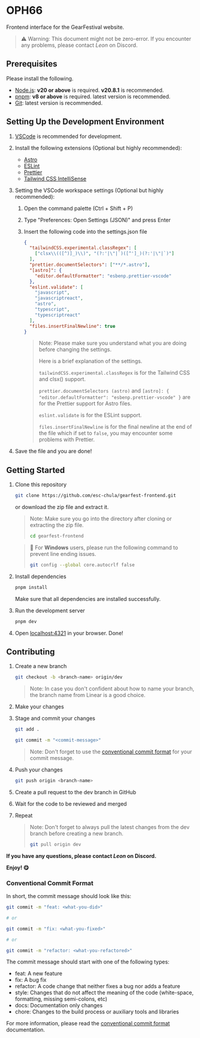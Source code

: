 # OPH66

Frontend interface for the GearFestival website.

> ⚠️ Warning: This document might not be zero-error. If you encounter any problems, please contact _Leon_ on Discord.

## Prerequisites

Please install the following.

- [Node.js](https://nodejs.org/en/): **v20 or above** is required. **v20.8.1** is recommended.
- [pnpm](https://pnpm.io/): **v8 or above** is required. latest version is recommended.
- [Git](https://git-scm.com/): latest version is recommended.

## Setting Up the Development Environment

1.  [VSCode](https://code.visualstudio.com/) is recommended for development.
1.  Install the following extensions (Optional but highly recommended):
    - [Astro](https://marketplace.visualstudio.com/items?itemName=astro.astro)
    - [ESLint](https://marketplace.visualstudio.com/items?itemName=dbaeumer.vscode-eslint)
    - [Prettier](https://marketplace.visualstudio.com/items?itemName=esbenp.prettier-vscode)
    - [Tailwind CSS IntelliSense](https://marketplace.visualstudio.com/items?itemName=bradlc.vscode-tailwindcss)
1.  Setting the VSCode workspace settings (Optional but highly recommended):

    1.  Open the command palette (Ctrl + Shift + P)
    1.  Type "Preferences: Open Settings (JSON)" and press Enter
    1.  Insert the following code into the settings.json file

        ```json
        {
          "tailwindCSS.experimental.classRegex": [
            ["clsx\\(([^)]_)\\)", "(?:'|\"|`)([^']_)(?:'|\"|`)"]
          ],
          "prettier.documentSelectors": ["**/*.astro"],
          "[astro]": {
            "editor.defaultFormatter": "esbenp.prettier-vscode"
          },
          "eslint.validate": [
            "javascript",
            "javascriptreact",
            "astro",
            "typescript",
            "typescriptreact"
          ],
          "files.insertFinalNewline": true
        }
        ```

        > Note: Please make sure you understand what you are doing before changing the settings.
        >
        > Here is a brief explanation of the settings.
        >
        > `tailwindCSS.experimental.classRegex` is for the Tailwind CSS and clsx() support.
        >
        > `prettier.documentSelectors (astro)`
        > and
        > `[astro]: { "editor.defaultFormatter": "esbenp.prettier-vscode" }`
        > are for the Prettier support for Astro files.
        >
        > `eslint.validate` is for the ESLint support.
        >
        > `files.insertFinalNewline` is for the final newline at the end of the file which if set to `false`, you may encounter some problems with Prettier.

1.  Save the file and you are done!

## Getting Started

1. Clone this repository

   ```bash
   git clone https://github.com/esc-chula/gearfest-frontend.git
   ```

   or download the zip file and extract it.

   > Note: Make sure you go into the directory after cloning or extracting the zip file.
   >
   > ```bash
   > cd gearfest-frontend
   > ```

   > 📣 For **Windows** users, please run the following command to prevent line ending issues.
   >
   > ```bash
   > git config --global core.autocrlf false
   > ```

1. Install dependencies

   ```bash
   pnpm install
   ```

   Make sure that all dependencies are installed successfully.

1. Run the development server
   ```bash
   pnpm dev
   ```
1. Open [localhost:4321](http://localhost:4321) in your browser. Done!

## Contributing

1. Create a new branch

   ```bash
   git checkout -b <branch-name> origin/dev
   ```

   > Note: In case you don't confident about how to name your branch, the branch name from Linear is a good choice.

1. Make your changes
1. Stage and commit your changes

   ```bash
   git add .

   git commit -m "<commit-message>"
   ```

   > Note: Don't forget to use the [conventional commit format](#conventional-commit-format) for your commit message.

1. Push your changes

   ```bash
   git push origin <branch-name>
   ```

1. Create a pull request to the dev branch in GitHub
1. Wait for the code to be reviewed and merged
1. Repeat

   > Note: Don't forget to always pull the latest changes from the dev branch before creating a new branch.
   >
   > ```bash
   > git pull origin dev
   > ```

**If you have any questions, please contact _Leon_ on Discord.**

**Enjoy! 😋**

### Conventional Commit Format

In short, the commit message should look like this:

```bash
git commit -m "feat: <what-you-did>"

# or

git commit -m "fix: <what-you-fixed>"

# or

git commit -m "refactor: <what-you-refactored>"
```

The commit message should start with one of the following types:

- feat: A new feature
- fix: A bug fix
- refactor: A code change that neither fixes a bug nor adds a feature
- style: Changes that do not affect the meaning of the code (white-space, formatting, missing semi-colons, etc)
- docs: Documentation only changes
- chore: Changes to the build process or auxiliary tools and libraries

For more information, please read the [conventional commit format](https://www.conventionalcommits.org/en/v1.0.0/) documentation.

